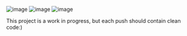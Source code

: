![image](https://github.com/ericlivshiz/ThreeBodySim/assets/111153545/8d1b7e3f-7ea0-424a-8310-b69c6eee469b)
![image](https://github.com/ericlivshiz/ThreeBodySim/assets/111153545/024effc1-ec07-4fdc-b822-f59e408815d3)
![image](https://github.com/ericlivshiz/ThreeBodySim/assets/111153545/dd07b213-2873-45bb-af29-f884cff39aaf)


This project is a work in progress, but each push should contain clean code:)
